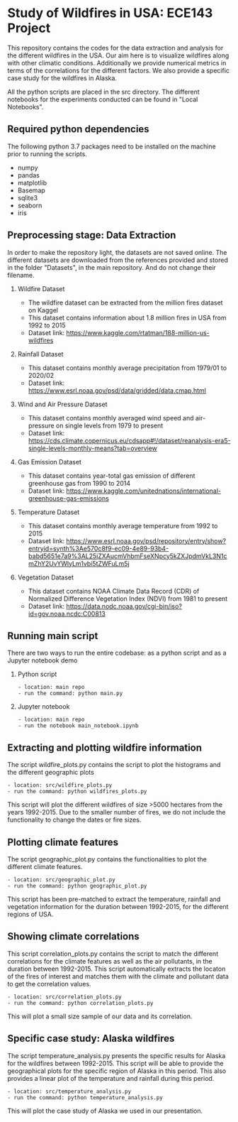 # Study of Wildfires in USA: ECE143 Project
This repository contains the codes for the data extraction and analysis for the different wildfires in the USA. Our aim here is to visualize wildfires along with other climatic conditions. Additionally we provide numerical metrics in terms of the correlations for the different factors. We also provide a specific case study for the wildfires in Alaska. 

All the python scripts are placed in the src directory. The different notebooks for the experiments conducted can be found in "Local Notebooks".

## Required python dependencies
The following python 3.7 packages need to be installed on the machine prior to running the scripts. 
- numpy
- pandas
- matplotlib
- Basemap
- sqlite3
- seaborn
- iris

## Preprocessing stage: Data Extraction
In order to make the repository light, the datasets are not saved online. The different datasets are downloaded from the references provided and stored in the folder "Datasets", in the main repository. And do not change their filename.
1. Wildfire Dataset
    - The wildfire dataset can be extracted from the million fires dataset on Kaggel
    - This dataset contains information about 1.8 million fires in USA from 1992 to 2015
    - Dataset link: https://www.kaggle.com/rtatman/188-million-us-wildfires
    
2. Rainfall Dataset
    - This dataset contains monthly average precipitation from 1979/01 to 2020/02
    - Dataset link: https://www.esrl.noaa.gov/psd/data/gridded/data.cmap.html
    
3. Wind and Air Pressure Dataset
    - This dataset contains monthly averaged wind speed and air-pressure on single levels from 1979 to present
    - Dataset link: https://cds.climate.copernicus.eu/cdsapp#!/dataset/reanalysis-era5-single-levels-monthly-means?tab=overview
    
4. Gas Emission Dataset
    - This dataset contains year-total gas emission of different greenhouse gas from 1990 to 2014
    - Dataset link: https://www.kaggle.com/unitednations/international-greenhouse-gas-emissions
    
5. Temperature Dataset
    - This dataset contains monthly average temperature from 1992 to 2015
    - Dataset link: https://www.esrl.noaa.gov/psd/repository/entry/show?entryid=synth%3Ae570c8f9-ec09-4e89-93b4-babd5651e7a9%3AL25jZXAucmVhbmFseXNpcy5kZXJpdmVkL3N1cmZhY2UvYWlyLm1vbi5tZWFuLm5j
    
6. Vegetation Dataset
    - This dataset contains NOAA Climate Data Record (CDR) of Normalized Difference Vegetation Index (NDVI) from 1981 to present
    - Dataset link: https://data.nodc.noaa.gov/cgi-bin/iso?id=gov.noaa.ncdc:C00813


## Running main script
There are two ways to run the entire codebase: as a python script and as a Jupyter notebook demo
1. Python script
    ```
    - location: main repo
    - run the command: python main.py
    ```
2. Jupyter notebook
    ```
    - location: main repo
    - run the notebook main_notebook.ipynb
    ```


## Extracting and plotting wildfire information 
The script wildfire_plots.py contains the script to plot the histograms and the different geographic plots
```
- location: src/wildfire_plots.py
- run the command: python wildfires_plots.py
```
This script will plot the different wildfires of size >5000 hectares from the years 1992-2015. Due to the smaller number of fires, we do not include the functionality to change the dates or fire sizes. 


## Plotting climate features
The script geographic_plot.py contains the functionalities to plot the different climate features. 
```
- location: src/geographic_plot.py
- run the command: python geographic_plot.py
```
This script has been pre-matched to extract the temperature, rainfall and vegetation information for the duration between 1992-2015, for the different regions of USA.


## Showing climate correlations
This script correlation_plots.py contains the script to match the different correlations for the climate features as well as the air pollutants, in the duration between 1992-2015. This script automatically extracts the locaton of the fires of interest and matches them with the climate and pollutant data to get the correlation values.
```
- location: src/correlation_plots.py
- run the command: python correlation_plots.py
```
This will plot a small size sample of our data and its correlation.

## Specific case study: Alaska wildfires
The script temperature_analysis.py presents the specific results for Alaska for the wildfires between 1992-2015. This script will be able to provide the geographical plots for the specific region of Alaska in this period. This also provides a linear plot of the temperature and rainfall during this period. 
```
- location: src/temperature_analysis.py
- run the command: python temperature_analysis.py
```
This will plot the case study of Alaska we used in our presentation.

